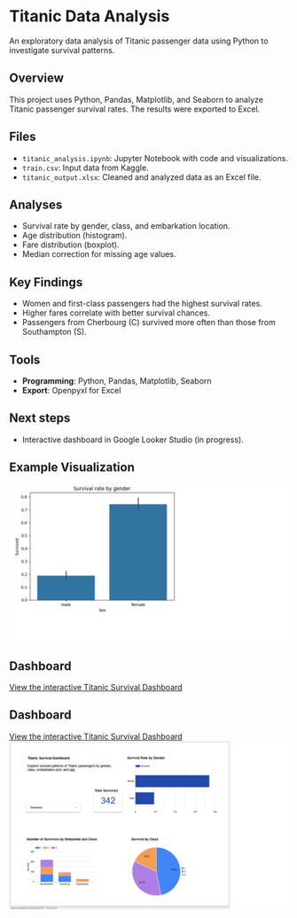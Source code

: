 # Titanic Data Analysis

An exploratory data analysis of Titanic passenger data using Python to investigate survival patterns.

## Overview
This project uses Python, Pandas, Matplotlib, and Seaborn to analyze Titanic passenger survival rates. The results were exported to Excel.

## Files
- `titanic_analysis.ipynb`: Jupyter Notebook with code and visualizations.
- `train.csv`: Input data from Kaggle.
- `titanic_output.xlsx`: Cleaned and analyzed data as an Excel file.

## Analyses
- Survival rate by gender, class, and embarkation location.
- Age distribution (histogram).
- Fare distribution (boxplot).
- Median correction for missing age values.

## Key Findings
- Women and first-class passengers had the highest survival rates.
- Higher fares correlate with better survival chances.
- Passengers from Cherbourg (C) survived more often than those from Southampton (S).

## Tools
- **Programming**: Python, Pandas, Matplotlib, Seaborn
- **Export**: Openpyxl for Excel

## Next steps
- Interactive dashboard in Google Looker Studio (in progress).

## Example Visualization
![Survival Rate by Gender](screenshot_titanic_gender_survivalrate.png)

## Dashboard
[View the interactive Titanic Survival Dashboard](https://lookerstudio.google.com/reporting/76f41269-82c4-48e8-bada-490bcd891f87)

## Dashboard
[View the interactive Titanic Survival Dashboard](https://lookerstudio.google.com/reporting/76f41269-82c4-48e8-bada-490bcd891f87)
![Titanic Dashboard Screenshot](https://github.com/RoxanaSchwartz/titanic-analysis/raw/main/screenshot_looker_dashboard_titanic_survival.png)
